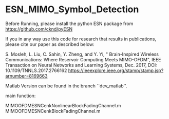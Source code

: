 # ESN_MIMO_Symbol_Detection
Before Running, please install the python ESN package from https://github.com/cknd/pyESN

If you in any way use this code for research that results in publications, please cite our paper as described below:

S. Mosleh, L. Liu, C. Sahin, Y. Zheng, and Y. Yi, " Brain-Inspired Wireless Communications: Where Reservoir Computing Meets MIMO-OFDM", IEEE Transaction on Neural Networks and Learning Systems, Dec. 2017, DOI: 10.1109/TNNLS.2017.2766162
https://ieeexplore.ieee.org/stamp/stamp.jsp?arnumber=8169663





Matlab Version can be found in the branch ``dev_matlab''.

main function:

MIMOOFDMESNCenkNonlinearBlockFadingChannel.m
MIMOOFDMESNCenkBlockFadingChannel.m
